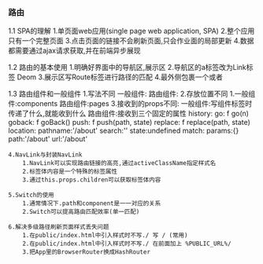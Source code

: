 ### 路由
1.1 SPA的理解
    1.单页面web应用(single page web application, SPA)
    2.整个应用只有一个完整页面
    3.点击页面的链接不会刷新页面,只会作业面的局部更新
    4.数据都需要通过ajax请求获取,并在前端异步展现

1.2 路由的基本使用
    1.明确好界面中的导航区,展示区
    2.导航区的a标签改为Link标签
        <Link to='xxxxx'>Deom</Link>
    3.展示区写Route标签进行路径的匹配
        <Route path='/xxxx' component={Deom}/>
    4.<App>最外侧包裹一个<BrowserRouter>或者<HashRouter>

1.3 路由组件和一般组件
    1.写法不同
        一般组件: <Deom/>
        路由组件: <Route path='/deom' component={Deom}>
    2.存放位置不同
        1.一般组件:components
        路由组件:pages
    3.接收到的props不同:
        一般组件:写组件标签时传递了什么,就能收到什么
        路由组件:接收到三个固定的属性
            history:
                go: f go(n)
                goback: f goBack()
                push: f push(path, state)
                replace: f replace(path, state)
            location:
                pathname:'/about'
                search:''
                state:undefined
            match:
                params:{}
                path:'/about'
                url:'/about'

    4.NavLink与封装NavLink
        1.NavLink可以实现路由链接的高亮,通过activeClassName指定样式名
        2.标签体内容是一个特殊的标签属性
        3.通过this.props.children可以获取标签体内容
        
    5.Switch的使用
        1.通常情况下.path和component是一一对应的关系
        2.Switch可以提高路由匹配效率(单一匹配)

    6.解决多级路径刷新页面样式丢失问题
        1.在public/index.html中引入样式时不写./ 写 / (常用)
        2.在public/index.html中引入样式时不写./ 在前面加上 %PUBLIC_URL%/
        3.把App里的BrowserRouter换成HashRouter